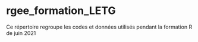 # rgee_formation_LETG
Ce répertoire regroupe les codes et données utilisés pendant la formation R de juin 2021
